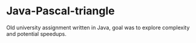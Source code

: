 # Java-Pascal-triangle
Old university assignment written in Java, goal was to explore complexity and potential speedups.
